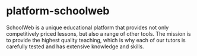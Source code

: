 # platform-schoolweb
SchoolWeb is a unique educational platform that provides not only competitively priced lessons, but also a range of other tools. The mission is to provide the highest quality teaching, which is why each of our tutors is carefully tested and has extensive knowledge and skills.
